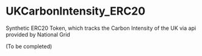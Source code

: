 # UKCarbonIntensity_ERC20

Synthetic ERC20 Token, which tracks the Carbon Intensity of the UK via api provided by National Grid

(To be completed)
